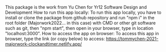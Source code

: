 This package is the work from Yu Chen for Yr12 Software Design and Development
How to run this app locally:
To run this app locally, you have to install or clone the package from github repository and run "npm i" in the root folder (Majorwork2022... in this case) with CMD or other git software such as git, then "npm start", then open in your browser, type in location "localhost:3000".
How to access the app on browser:
To access this app in browser, type the link (or copy below) to access:
https://tommychen-2021-majorwork-clockandtimer.netlify.app/
